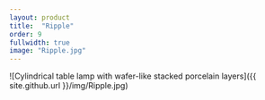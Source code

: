 ```yaml
---
layout: product
title:  "Ripple"
order: 9
fullwidth: true
image: "Ripple.jpg"
---
```



![Cylindrical table lamp with wafer-like stacked porcelain layers]({{ site.github.url }}/img/Ripple.jpg)

